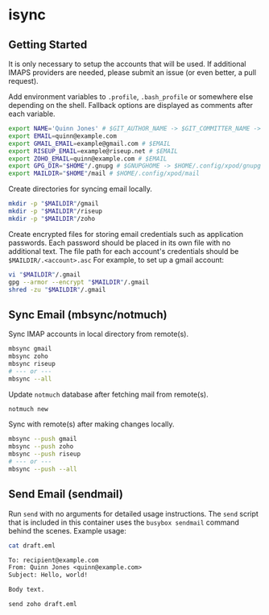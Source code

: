 # isync

## Getting Started

It is only necessary to setup the accounts that will be used. If additional
IMAPS providers are needed, please submit an issue (or even better, a pull
request).

Add environment variables to `.profile`, `.bash_profile` or somewhere else
depending on the shell. Fallback options are displayed as comments after each
variable.

```sh
export NAME='Quinn Jones' # $GIT_AUTHOR_NAME -> $GIT_COMMITTER_NAME -> $(whoami)
export EMAIL=quinn@example.com
export GMAIL_EMAIL=example@gmail.com # $EMAIL
export RISEUP_EMAIL=example@riseup.net # $EMAIL
export ZOHO_EMAIL=quinn@example.com # $EMAIL
export GPG_DIR="$HOME"/.gnupg # $GNUPGHOME -> $HOME/.config/xpod/gnupg
export MAILDIR="$HOME"/mail # $HOME/.config/xpod/mail
```

Create directories for syncing email locally.

```sh
mkdir -p "$MAILDIR"/gmail
mkdir -p "$MAILDIR"/riseup
mkdir -p "$MAILDIR"/zoho
```

Create encrypted files for storing email credentials such as application
passwords. Each password should be placed in its own file with no additional
text. The file path for each account's credentials should be
`$MAILDIR/.<account>.asc` For example, to set up a gmail account:

```sh
vi "$MAILDIR"/.gmail
gpg --armor --encrypt "$MAILDIR"/.gmail
shred -zu "$MAILDIR"/.gmail
```

## Sync Email (mbsync/notmuch)

Sync IMAP accounts in local directory from remote(s).

```sh
mbsync gmail
mbsync zoho
mbsync riseup
# --- or ---
mbsync --all
```

Update `notmuch` database after fetching mail from remote(s).

```sh
notmuch new
```

Sync with remote(s) after making changes locally.

```sh
mbsync --push gmail
mbsync --push zoho
mbsync --push riseup
# --- or ---
mbsync --push --all
```

## Send Email (sendmail)

Run `send` with no arguments for detailed usage instructions. The `send` script
that is included in this container uses the `busybox sendmail` command behind
the scenes. Example usage:

```sh
cat draft.eml
```

```txt
To: recipient@example.com
From: Quinn Jones <quinn@example.com>
Subject: Hello, world!

Body text.
```

```sh
send zoho draft.eml
```

